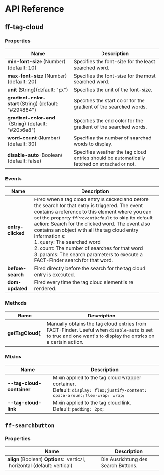 # API Reference
## ff-tag-cloud
### Properties
| Name | Description |
| ---- | ----------- |
|**min-font-size**&nbsp;(Number) (default: 10)| Specifies the font-size for the least searched word. |
|**max-font-size**&nbsp;(Number) (default: 20)| Specifies the font-size for the most searched word. |
|**unit**&nbsp;(String)(default: "px")| Specifies the unit of the font-size. |
|**gradient-color-start**&nbsp;(String) (default: "#294884")| Specifies the start color for the gradient of the searched words. |
|**gradient-color-end** &nbsp;(String) (default: "#20b6e8") | Specifies the end color for the gradient of the searched words. |
|**word-count**&nbsp;(Number) (default: 30)| Specifies the number of searched words to display. |
|**disable-auto**&nbsp;(Boolean) (default: false)| Specifies weather the tag cloud entries should be automatically fetched on `attached` or not. |

### Events
| Name | Description |
| ---- | ----------- |
|**entry-clicked**| Fired when a tag cloud entry is clicked and before the search for that entry is triggered. The event contains a reference to this element where you can set the property `ffPreventDefault` to skip its default action: Search for the clicked word. The event also contains an object with all the tag cloud entry information's: <br /> 1. query: The searched word <br /> 2. count: The number of searches for that word <br /> 3. params: The search parameters to execute a FACT-Finder search for that word. |                                           
|**before-search**| Fired directly before the search for the tag cloud entry is executed. |
|**dom-updated**| Fired every time the tag cloud element is re rendered. |

### Methods
| Name | Description |
| ---- | ----------- |
|**getTagCloud()**| Manually obtains the tag cloud entries from FACT-Finder. Useful when `disable-auto` is set to true and one want's to display the entries on a certain action. |

### Mixins
| Name | Description |
| ---- | ----------- |
|**--tag-cloud-container**| Mixin applied to the tag cloud wrapper container. <br /> Default: `display: flex;justify-content: space-around;flex-wrap: wrap;` |
|**--tag-cloud-link**| Mixin applied to the tag cloud link. <br /> Default: `padding: 2px;` |

## `ff-searchbutton`
### Properties
| Name | Description |
| ---- | ----------- |
|**align**&nbsp;(Boolean) **Options**: &nbsp;vertical, &nbsp;horizontal (default: vertical)| Die Ausrichtung des Search Buttons.|


